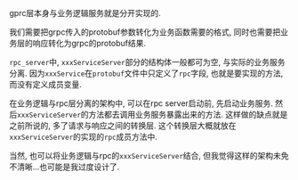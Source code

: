 gprc层本身与业务逻辑服务就是分开实现的.

我们需要把grpc传入的protobuf参数转化为业务函数需要的格式, 同时也需要把业务层的响应转化为grpc的protobuf结果.

`rpc_server`中, `xxxServiceServer`部分的结构体一般都可为空, 与实际的业务服务分离. 因为`xxxService`在`protobuf`文件中只定义了`rpc`字段, 也就是要实现的方法, 而没有定义成员变量.

在业务逻辑与rpc层分离的架构中, 可以在rpc server启动前, 先启动业务服务. 然后`xxxServiceServer`的方法都去调用业务服务暴露出来的方法. 这样做的缺点就是之前所说的, 多了请求与响应之间的转换层. 这个转换层大概就放在`xxxServiceServer`的实现的`rpc`成员方法中.

当然, 也可以将业务逻辑与rpc的`xxxServiceServer`结合, 但我觉得这样的架构未免不清晰...也可能是我过度设计了.
